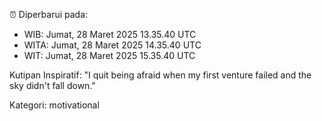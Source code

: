 ⏰ Diperbarui pada:
- WIB: Jumat, 28 Maret 2025 13.35.40 UTC
- WITA: Jumat, 28 Maret 2025 14.35.40 UTC
- WIT: Jumat, 28 Maret 2025 15.35.40 UTC

Kutipan Inspiratif:
"I quit being afraid when my first venture failed and the sky didn't fall down."


Kategori: motivational


